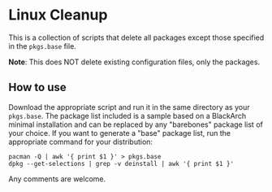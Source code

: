 # Linux Cleanup

This is a collection of scripts that delete all packages except those specified in the `pkgs.base` file.

**Note**: This does NOT delete existing configuration files, only the packages.

## How to use

Download the appropriate script and run it in the same directory as your `pkgs.base`.
The package list included is a sample based on a BlackArch minimal installation and can be replaced by any "barebones" package list of your choice.
If you want to generate a "base" package list, run the appropriate command for your distribution:

```
pacman -Q | awk '{ print $1 }' > pkgs.base
dpkg --get-selections | grep -v deinstall | awk '{ print $1 }'
```

Any comments are welcome.
